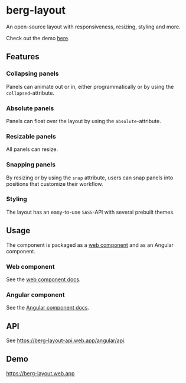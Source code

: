 # berg-layout

An open-source layout with responsiveness, resizing, styling and more.

Check out the demo [here](https://berg-layout.web.app/).

## Features

### Collapsing panels

Panels can animate out or in, either programmatically or by using the `collapsed`-attribute.

### Absolute panels

Panels can float over the layout by using the `absolute`-attribute.

### Resizable panels

All panels can resize.

### Snapping panels

By resizing or by using the `snap` attribute, users can snap panels into positions that customize their workflow.

### Styling

The layout has an easy-to-use `SASS`-API with several prebuilt themes.

## Usage

The component is packaged as a [web component](https://developer.mozilla.org/en-US/docs/Web/Web_Components) and as an Angular component.

### Web component

See the [web component docs](https://github.com/blidblid/berg-layout/tree/main/projects/web-component).

### Angular component

See the [Angular component docs](https://github.com/blidblid/berg-layout/tree/main/projects/angular).

## API

See https://berg-layout-api.web.app/angular/api.

## Demo

https://berg-layout.web.app
